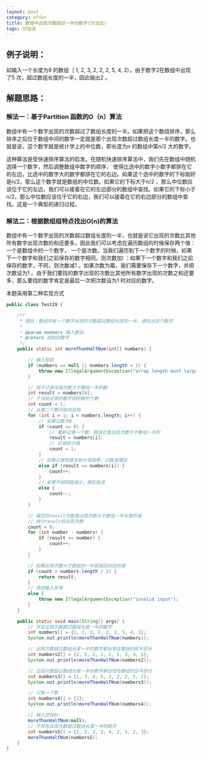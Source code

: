 ```yaml
---
layout: post
category: offer
title: 数组中出现次数超过一半的数字(分治法)
tags: 分治法
---
```


## 例子说明：
如输入一个长度为9 的数组｛ 1, 2, 3, 2, 2, 2, 5, 4, 2｝。由于数字2在数组中出现了5 次，超过数组长度的一半，因此输出2 。

## 解题思路：

### 解法一：基于Partition 函数的O（n）算法

数组中有一个数字出现的次数超过了数组长度的一半。如果把这个数组排序，那么排序之后位于数组中间的数字一定就是那个出现次数超过数组长度一半的数字。也就是说，这个数字就是统计学上的中位数，即长度为n 的数组中第n/2 大的数字。

这种算法是受快速排序算法的启发。在随机快速排序算法中，我们先在数组中随机选择一个数字，然后调整数组中数字的顺序， 使得比选中的数字小数字都排在它的左边，比选中的数字大的数字都排在它的右边。如果这个选中的数字的下标刚好是n/2，那么这个数字就是数组的中位数。如果它的下标大于n/2 ，那么中位数应该位于它的左边，我们可以接着在它的左边部分的数组中查找。如果它的下标小于n/2，那么中位数应该位于它的右边，我们可以接着在它的右边部分的数组中查找。这是一个典型的递归过程。

### 解法二：根据数组组特点找出O(n)的算法

数组中有一个数字出现的次数超过数组长度的一半，也就是说它出现的次数比其他所有数字出现次数的和还要多。因此我们可以考虑在遍历数组的时候保存两个值： 一个是数组中的一个数字， 一个是次数。当我们遍历到下～个数字的时候，如果下一个数字和我们之前保存的数字相同，则次数加l ：如果下一个数字和我们之前保存的数字，不同，则次数减1 。如果次数为霉，我们需要保存下一个数字，并把次数设为1 。由于我们要找的数字出现的次数比其他所有数字出现的次数之和还要多，那么要找的数字肯定是最后一次把次数设为1 时对应的数字。

本题采用第二种实现方式

```java
public class Test29 {

    /**
     * 题目：数组中有一个数字出现的次数超过数组长度的一半，请找出这个数字
     *
     * @param numbers 输入数组
     * @return 找到的数字
     */
    public static int moreThanHalfNum(int[] numbers) {

        // 输入校验
        if (numbers == null || numbers.length < 1) {
            throw new IllegalArgumentException("array length must large than 0");
        }

        // 用于记录出现次数大于数组一半的数
        int result = numbers[0];
        // 于当前记录的数不同的数的个数
        int count = 1;
        // 从第二个数开始向后找
        for (int i = 1; i < numbers.length; i++) {
            // 如果记数为0
            if (count == 0) {
                // 重新记录一个数，假设它是出现次数大于数组一半的
                result = numbers[i];
                // 记录统计值
                count = 1;
            }
            // 如果记录的值与统计值相等，记数值增加
            else if (result == numbers[i]) {
                count++;
            }
            // 如果不相同就减少，相互抵消
            else {
                count--;
            }
        }

        // 最后的result可能是出现次数大于数组一半长度的值
        // 统计result的出现次数
        count = 0;
        for (int number : numbers) {
            if (result == number) {
                count++;
            }
        }

        // 如果出现次数大于数组的一半就返回对应的值
        if (count > numbers.length / 2) {
            return result;
        }
        // 否则输入异常
        else {
            throw new IllegalArgumentException("invalid input");
        }
    }

    public static void main(String[] args) {
        // 存在出现次数超过数组长度一半的数字
        int numbers[] = {1, 2, 3, 2, 2, 2, 5, 4, 2};
        System.out.println(moreThanHalfNum(numbers));

        // 出现次数超过数组长度一半的数字都出现在数组的前半部分
        int numbers2[] = {2, 2, 2, 2, 2, 1, 3, 4, 5};
        System.out.println(moreThanHalfNum(numbers2));

        // 出现次数超过数组长度一半的数字都出现在数组的后半部分
        int numbers3[] = {1, 3, 4, 5, 2, 2, 2, 2, 2};
        System.out.println(moreThanHalfNum(numbers3));

        // 只有一个数
        int numbers4[] = {1};
        System.out.println(moreThanHalfNum(numbers4));

        // 输入空指针
        moreThanHalfNum(null);
        // 不存在出现次数超过数组长度一半的数字
        int numbers5[] = {1, 2, 3, 2, 4, 2, 5, 2, 3};
        moreThanHalfNum(numbers5);
    }
}
```